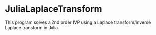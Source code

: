 # JuliaLaplaceTransform
 This program solves a 2nd order IVP using a Laplace transform/inverse Laplace transform in Julia.
